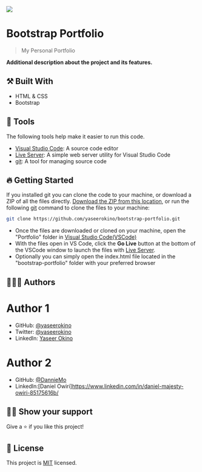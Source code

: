 ![](https://img.shields.io/badge/Microverse-blueviolet)

# Bootstrap Portfolio

> My Personal Portfolio

**Additional description about the project and its features.**

## ⚒️ Built With

- HTML & CSS
- Bootstrap
<!--
[Live Demo](https://yaseerokino.github.io/personal-portfolio/) -->

## 🧰 Tools

The following tools help make it easier to run this code.

- [Visual Studio Code](https://code.visualstudio.com/): A source code editor
- [Live Server](https://marketplace.visualstudio.com/items?itemName=ritwickdey.LiveServer): A simple web server utility for Visual Studio Code
- [git](https://git-scm.com/downloads): A tool for managing source code

## 🔥 Getting Started

If you installed git you can clone the code to your machine, or download a ZIP of all the files directly.
[Download the ZIP from this location](https://github.com/yaseerokino/bootstrap-portfolio/archive/refs/heads/main.zip), or run the following [git](https://git-scm.com/downloads) command to clone the files to your machine:

```bash
git clone https://github.com/yaseerokino/bootstrap-portfolio.git
```

- Once the files are downloaded or cloned on your machine, open the "Portfolio" folder in [Visual Studio Code(VSCode)](https://code.visualstudio.com/)
- With the files open in VS Code, click the **Go Live** button at the bottom of the VSCode window to launch the files with [Live Server](https://marketplace.visualstudio.com/items?itemName=ritwickdey.LiveServer).
- Optionally you can simply open the index.html file located in the "bootstrap-portfolio" folder with your preferred browser

## 🙎🏾‍♂️ Authors

# Author 1

- GitHub: [@yaseerokino](https://github.com/yaseerokino)
- Twitter: [@yaseerokino](https://twitter.com/yaseerokino)
- LinkedIn: [Yaseer Okino](https://linkedin.com/in/yaseerokino)

# Author 2

- GitHub: [@DannieMo](https://github.com/DannieMo)
- LinkedIn:[Daniel Owiri]https://www.linkedin.com/in/daniel-majesty-owiri-85175616b/

## 👊🏾 Show your support

Give a ⭐️ if you like this project!

## 📝 License

This project is [MIT](./LICENSE) licensed.
